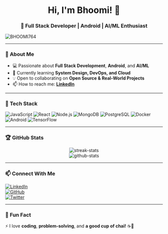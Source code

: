 <h1 align="center">Hi, I'm Bhoomi! 👋</h1>
<h3 align="center">🚀 Full Stack Developer | Android | AI/ML Enthusiast</h3>

<img src="https://komarev.com/ghpvc/?username=BHOOMI764&label=Profile%20Views&color=0e75b6&style=flat" alt="BHOOMI764" />

---

### 🌟 **About Me**
- 💻 Passionate about **Full Stack Development**, **Android**, and **AI/ML**  
- 🌱 Currently learning **System Design, DevOps, and Cloud**  
- 💡 Open to collaborating on **Open Source & Real-World Projects**  
- 📫 How to reach me: **[LinkedIn](https://www.linkedin.com/in/yourprofile)**  

---

### 🚀 **Tech Stack**
![JavaScript](https://img.shields.io/badge/JavaScript-F7DF1E?style=for-the-badge&logo=javascript&logoColor=black)
![React](https://img.shields.io/badge/React-61DAFB?style=for-the-badge&logo=react&logoColor=black)
![Node.js](https://img.shields.io/badge/Node.js-339933?style=for-the-badge&logo=node-dot-js&logoColor=white)
![MongoDB](https://img.shields.io/badge/MongoDB-4EA94B?style=for-the-badge&logo=mongodb&logoColor=white)
![PostgreSQL](https://img.shields.io/badge/PostgreSQL-316192?style=for-the-badge&logo=postgresql&logoColor=white)
![Docker](https://img.shields.io/badge/Docker-2496ED?style=for-the-badge&logo=docker&logoColor=white)
![Android](https://img.shields.io/badge/Android-3DDC84?style=for-the-badge&logo=android&logoColor=white)
![TensorFlow](https://img.shields.io/badge/TensorFlow-FF6F00?style=for-the-badge&logo=tensorflow&logoColor=white)

---

### 🏆 **GitHub Stats**
<p align="center">
  <img src="https://github-readme-streak-stats.herokuapp.com/?user=BHOOMI764&theme=react" alt="streak-stats" />
  <br>
  <img src="https://github-readme-stats.vercel.app/api?username=BHOOMI764&show_icons=true&theme=react" alt="github-stats" />
</p>

---


### 📫 **Connect With Me**
[![LinkedIn](https://img.shields.io/badge/LinkedIn-Connect-blue?style=flat&logo=linkedin)](https://www.linkedin.com/in/yourprofile)  
[![GitHub](https://img.shields.io/badge/GitHub-Follow-black?style=flat&logo=github)](https://github.com/BHOOMI764)  
[![Twitter](https://img.shields.io/badge/Twitter-Follow-blue?style=flat&logo=twitter)](https://twitter.com/yourprofile)  

---

### 🎯 **Fun Fact**
⚡ I love **coding**, **problem-solving**, and **a good cup of chai!** ☕🚀  
